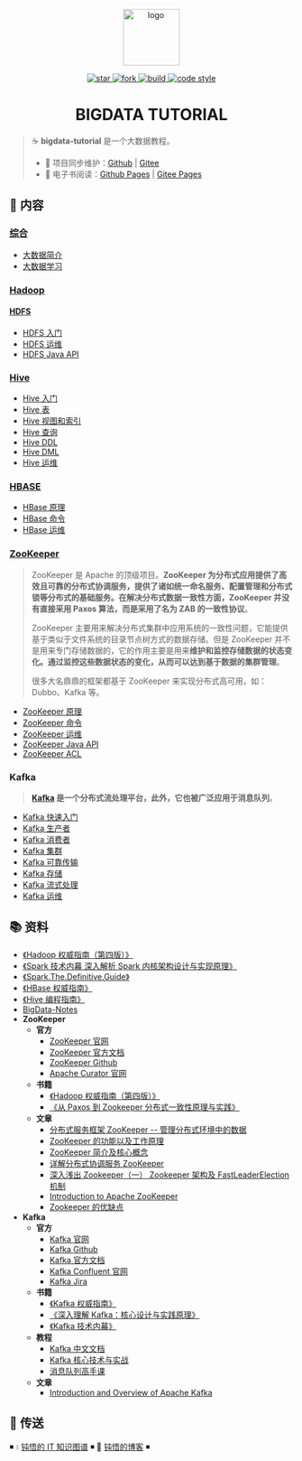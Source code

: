 <p align="center">
    <a href="https://dunwu.github.io/bigdata-tutorial/" target="_blank" rel="noopener noreferrer">
        <img src="https://raw.githubusercontent.com/dunwu/images/master/common/dunwu-logo.png" alt="logo" width="100px">
    </a>
</p>

<p align="center">

  <a href="https://github.com/dunwu/bigdata-tutorial">
      <img alt="star" class="no-zoom" src="https://img.shields.io/github/stars/dunwu/bigdata-tutorial?style=for-the-badge">
  </a>

  <a href="https://github.com/dunwu/bigdata-tutorial">
      <img alt="fork" class="no-zoom" src="https://img.shields.io/github/forks/dunwu/bigdata-tutorial?style=for-the-badge">
  </a>

  <a href="https://github.com/dunwu/bigdata-tutorial/commits/master">
      <img alt="build" class="no-zoom" src="https://img.shields.io/github/actions/workflow/status/dunwu/bigdata-tutorial/deploy.yml?style=for-the-badge">
  </a>

  <a href="https://creativecommons.org/licenses/by-nc-sa/4.0/deed.zh">
      <img alt="code style" class="no-zoom" src="https://img.shields.io/github/license/dunwu/bigdata-tutorial?style=for-the-badge">
  </a>

</p>

<h1 align="center">BIGDATA TUTORIAL</h1>

> ☕ **bigdata-tutorial** 是一个大数据教程。
>
> - 🔁 项目同步维护：[Github](https://github.com/dunwu/bigdata-tutorial/) | [Gitee](https://gitee.com/turnon/bigdata-tutorial/)
> - 📖 电子书阅读：[Github Pages](https://dunwu.github.io/bigdata-tutorial/) | [Gitee Pages](http://turnon.gitee.io/bigdata-tutorial/)

## 📖 内容

### [综合](docs/16.大数据/00.综合)

- [大数据简介](docs/16.大数据/00.综合/01.大数据简介.md)
- [大数据学习](docs/16.大数据/00.综合/02.大数据学习.md)

### [Hadoop](docs/16.大数据/01.hadoop)

#### [HDFS](docs/16.大数据/01.hadoop/01.hdfs)

- [HDFS 入门](docs/16.大数据/01.hadoop/01.hdfs/01.HDFS入门.md)
- [HDFS 运维](docs/16.大数据/01.hadoop/01.hdfs/02.HDFS运维.md)
- [HDFS Java API](docs/16.大数据/01.hadoop/01.hdfs/03.HDFSJavaApi.md)

### [Hive](docs/16.大数据/02.hive)

- [Hive 入门](docs/16.大数据/02.hive/01.Hive入门.md)
- [Hive 表](docs/16.大数据/02.hive/02.Hive表.md)
- [Hive 视图和索引](docs/16.大数据/02.hive/03.Hive视图和索引.md)
- [Hive 查询](docs/16.大数据/02.hive/04.Hive查询.md)
- [Hive DDL](docs/16.大数据/02.hive/05.HiveDDL.md)
- [Hive DML](docs/16.大数据/02.hive/06.HiveDML.md)
- [Hive 运维](docs/16.大数据/02.hive/07.Hive运维.md)

### [HBASE](docs/16.大数据/03.hbase)

- [HBase 原理](docs/16.大数据/03.hbase/01.HBase原理.md)
- [HBase 命令](docs/16.大数据/03.hbase/02.HBase命令.md)
- [HBase 运维](docs/16.大数据/03.hbase/03.HBase运维.md)

### [ZooKeeper](docs/16.大数据/04.zookeeper)

> ZooKeeper 是 Apache 的顶级项目。**ZooKeeper 为分布式应用提供了高效且可靠的分布式协调服务，提供了诸如统一命名服务、配置管理和分布式锁等分布式的基础服务。在解决分布式数据一致性方面，ZooKeeper 并没有直接采用 Paxos 算法，而是采用了名为 ZAB 的一致性协议**。
>
> ZooKeeper 主要用来解决分布式集群中应用系统的一致性问题，它能提供基于类似于文件系统的目录节点树方式的数据存储。但是 ZooKeeper 并不是用来专门存储数据的，它的作用主要是用来**维护和监控存储数据的状态变化。通过监控这些数据状态的变化，从而可以达到基于数据的集群管理**。
>
> 很多大名鼎鼎的框架都基于 ZooKeeper 来实现分布式高可用，如：Dubbo、Kafka 等。

- [ZooKeeper 原理](docs/16.大数据/04.zookeeper/01.ZooKeeper原理.md)
- [ZooKeeper 命令](docs/16.大数据/04.zookeeper/02.ZooKeeper命令.md)
- [ZooKeeper 运维](docs/16.大数据/04.zookeeper/03.ZooKeeper运维.md)
- [ZooKeeper Java API](docs/16.大数据/04.zookeeper/04.ZooKeeperJavaApi.md)
- [ZooKeeper ACL](docs/16.大数据/04.zookeeper/05.ZooKeeperAcl.md)

### Kafka

> **[Kafka](https://dunwu.github.io/blog/pages/328f1c/) 是一个分布式流处理平台，此外，它也被广泛应用于消息队列**。

- [Kafka 快速入门](https://dunwu.github.io/blog/pages/a697a6/)
- [Kafka 生产者](https://dunwu.github.io/blog/pages/141b2e/)
- [Kafka 消费者](https://dunwu.github.io/blog/pages/41a171/)
- [Kafka 集群](https://dunwu.github.io/blog/pages/fc8f54/)
- [Kafka 可靠传输](https://dunwu.github.io/blog/pages/481bdd/)
- [Kafka 存储](https://dunwu.github.io/blog/pages/8de948/)
- [Kafka 流式处理](https://dunwu.github.io/blog/pages/55f66f/)
- [Kafka 运维](https://dunwu.github.io/blog/pages/21011e/)

## 📚 资料

- [《Hadoop 权威指南（第四版）》](https://item.jd.com/12109713.html)
- [《Spark 技术内幕 深入解析 Spark 内核架构设计与实现原理》](https://book.douban.com/subject/26649141/)
- [《Spark.The.Definitive.Guide》](https://book.douban.com/subject/27035127/)
- [《HBase 权威指南》](https://book.douban.com/subject/10748460/)
- [《Hive 编程指南》](https://book.douban.com/subject/25791255/)
- [BigData-Notes](https://github.com/heibaiying/BigData-Notes)
- **ZooKeeper**
  - **官方**
    - [ZooKeeper 官网](http://zookeeper.apache.org/)
    - [ZooKeeper 官方文档](https://cwiki.apache.org/confluence/display/ZOOKEEPER)
    - [ZooKeeper Github](https://github.com/apache/zookeeper)
    - [Apache Curator 官网](http://curator.apache.org/)
  - **书籍**
    - [《Hadoop 权威指南（第四版）》](https://item.jd.com/12109713.html)
    - [《从 Paxos 到 Zookeeper 分布式一致性原理与实践》](https://item.jd.com/11622772.html)
  - **文章**
    - [分布式服务框架 ZooKeeper -- 管理分布式环境中的数据](https://www.ibm.com/developerworks/cn/opensource/os-cn-zookeeper/index.html)
    - [ZooKeeper 的功能以及工作原理](https://www.cnblogs.com/felixzh/p/5869212.html)
    - [ZooKeeper 简介及核心概念](https://github.com/heibaiying/BigData-Notes/blob/master/notes/ZooKeeper%E7%AE%80%E4%BB%8B%E5%8F%8A%E6%A0%B8%E5%BF%83%E6%A6%82%E5%BF%B5.md)
    - [详解分布式协调服务 ZooKeeper](https://draveness.me/zookeeper-chubby)
    - [深入浅出 Zookeeper（一） Zookeeper 架构及 FastLeaderElection 机制](http://www.jasongj.com/zookeeper/fastleaderelection/)
    - [Introduction to Apache ZooKeeper](https://www.slideshare.net/sauravhaloi/introduction-to-apache-zookeeper)
    - [Zookeeper 的优缺点](https://blog.csdn.net/wwwsq/article/details/7644445)
- **Kafka**
  - **官方**
    - [Kafka 官网](http://kafka.apache.org/)
    - [Kafka Github](https://github.com/apache/kafka)
    - [Kafka 官方文档](https://kafka.apache.org/documentation/)
    - [Kafka Confluent 官网](http://kafka.apache.org/)
    - [Kafka Jira](https://issues.apache.org/jira/projects/KAFKA?selectedItem=com.atlassian.jira.jira-projects-plugin:components-page)
  - **书籍**
    - [《Kafka 权威指南》](https://item.jd.com/12270295.html)
    - [《深入理解 Kafka：核心设计与实践原理》](https://item.jd.com/12489649.html)
    - [《Kafka 技术内幕》](https://item.jd.com/12234113.html)
  - **教程**
    - [Kafka 中文文档](https://github.com/apachecn/kafka-doc-zh)
    - [Kafka 核心技术与实战](https://time.geekbang.org/column/intro/100029201)
    - [消息队列高手课](https://time.geekbang.org/column/intro/100032301)
  - **文章**
    - [Introduction and Overview of Apache Kafka](https://www.slideshare.net/mumrah/kafka-talk-tri-hug)

## 🚪 传送

◾ 💧 [钝悟的 IT 知识图谱](https://dunwu.github.io/waterdrop/) ◾ 🎯 [钝悟的博客](https://dunwu.github.io/blog/) ◾
